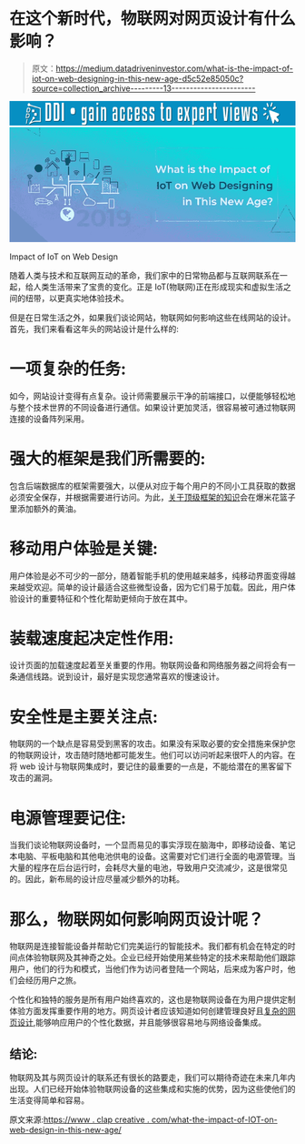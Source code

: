 # 在这个新时代，物联网对网页设计有什么影响？

> 原文：<https://medium.datadriveninvestor.com/what-is-the-impact-of-iot-on-web-designing-in-this-new-age-d5c52e85050c?source=collection_archive---------13----------------------->

[![](img/18ba40c82f85019f0e5f2ef20ff7eb01.png)](http://www.track.datadriveninvestor.com/1B9E)![](img/85deb28cd77902ad900c60c0e559be15.png)

Impact of IoT on Web Design

随着人类与技术和互联网互动的革命，我们家中的日常物品都与互联网联系在一起，给人类生活带来了宝贵的变化。正是 IoT(物联网)正在形成现实和虚拟生活之间的纽带，以更真实地体验技术。

但是在日常生活之外，如果我们谈论网站，物联网如何影响这些在线网站的设计。首先，我们来看看这年头的网站设计是什么样的:

# 一项复杂的任务:

如今，网站设计变得有点复杂。设计师需要展示干净的前端接口，以便能够轻松地与整个技术世界的不同设备进行通信。如果设计更加灵活，很容易被可通过物联网连接的设备阵列采用。

# 强大的框架是我们所需要的:

包含后端数据库的框架需要强大，以便从对应于每个用户的不同小工具获取的数据必须安全保存，并根据需要进行访问。为此，[关于顶级框架的知识](https://www.clapcreative.com/8-must-try-mobile-app-development-frameworks-this-year/?utm_source=medium.com)会在爆米花篮子里添加额外的黄油。

# 移动用户体验是关键:

用户体验是必不可少的一部分，随着智能手机的使用越来越多，纯移动界面变得越来越受欢迎。简单的设计最适合这些微型设备，因为它们易于加载。因此，用户体验设计的重要特征和个性化帮助更倾向于放在其中。

# 装载速度起决定性作用:

设计页面的加载速度起着至关重要的作用。物联网设备和网络服务器之间将会有一条通信线路。说到设计，最好是实现您通常喜欢的慢速设计。

# 安全性是主要关注点:

物联网的一个缺点是容易受到黑客的攻击。如果没有采取必要的安全措施来保护您的物联网设计，攻击随时随地都可能发生。他们可以访问听起来很吓人的内容。在将 web 设计与物联网集成时，要记住的最重要的一点是，不能给潜在的黑客留下攻击的漏洞。

# 电源管理要记住:

当我们谈论物联网设备时，一个显而易见的事实浮现在脑海中，即移动设备、笔记本电脑、平板电脑和其他电池供电的设备。这需要对它们进行全面的电源管理。当大量的程序在后台运行时，会耗尽大量的电池，导致用户交流减少，这是很常见的。因此，新布局的设计应尽量减少额外的功耗。

# 那么，物联网如何影响网页设计呢？

物联网是连接智能设备并帮助它们完美运行的智能技术。我们都有机会在特定的时间点体验物联网及其神奇之处。企业已经开始使用某些特定的技术来帮助他们跟踪用户，他们的行为和模式，当他们作为访问者登陆一个网站，后来成为客户时，他们会经历用户之旅。

个性化和独特的服务是所有用户始终喜欢的，这也是物联网设备在为用户提供定制体验方面发挥重要作用的地方。网页设计者应该知道如何创建管理良好且[复杂的网页设计](https://www.clapcreative.com/simplifying-website-design-for-2019/?utm_source=medium.com),能够响应用户的个性化数据，并且能够很容易地与网络设备集成。

## 结论:

物联网及其与网页设计的联系还有很长的路要走，我们可以期待奇迹在未来几年内出现。人们已经开始体验物联网设备的这些集成和实施的优势，因为这些使他们的生活变得简单和容易。

原文来源:[https://www . clap creative . com/what-the-impact-of-IOT-on-web-design-in-this-new-age/](https://www.clapcreative.com/what-is-the-impact-of-iot-on-web-designing-in-this-new-age/)